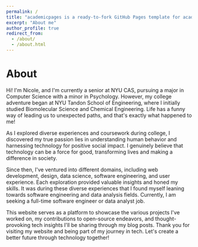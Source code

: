 ```yaml
---
permalink: /
title: "academicpages is a ready-to-fork GitHub Pages template for academic personal websites"
excerpt: "About me"
author_profile: true
redirect_from: 
  - /about/
  - /about.html
---
```




About
======
Hi! I'm Nicole, and I'm currently a senior at NYU CAS, pursuing a major in Computer Science with a minor in Psychology. However, my college adventure began at NYU Tandon School of Engineering, where I initially studied Biomolecular Science and Chemical Engineering. Life has a funny way of leading us to unexpected paths, and that's exactly what happened to me!

As I explored diverse experiences and coursework during college, I discovered my true passion lies in understanding human behavior and harnessing technology for positive social impact. I genuinely believe that technology can be a force for good, transforming lives and making a difference in society. 

Since then, I've ventured into different domains, including web development, design, data science, software engineering, and user experience. Each exploration provided valuable insights and honed my skills. It was during these diverse experiences that I found myself leaning towards software engineering and data analysis fields. Currently, I am seeking a full-time software engineer or data analyst job. 

This website serves as a platform to showcase the various projects I've worked on, my contributions to open-source endeavors, and thought-provoking tech insights I'll be sharing through my blog posts. Thank you for visiting my website and being part of my journey in tech. Let's create a better future through technology together!







